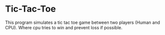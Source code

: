 # Tic-Tac-Toe
This program simulates a tic tac toe game between two players (Human and CPU). Where cpu tries to win and prevent loss if possible.

